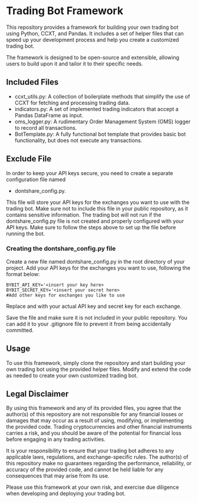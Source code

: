 # Trading Bot Framework
This repository provides a framework for building your own trading bot using Python, CCXT, and Pandas. It includes a set of helper files that can speed up your development process and help you create a customized trading bot.

The framework is designed to be open-source and extensible, allowing users to build upon it and tailor it to their specific needs.

## Included Files
- ccxt_utils.py: A collection of boilerplate methods that simplify the use of CCXT for fetching and processing trading data.
- indicators.py: A set of implemented trading indicators that accept a Pandas DataFrame as input.
- oms_logger.py: A rudimentary Order Management System (OMS) logger to record all transactions.
- BotTemplate.py: A fully functional bot template that provides basic bot functionality, but does not execute any transactions.

## Exclude File
In order to keep your API keys secure, you need to create a separate configuration file named 
- dontshare_config.py.

This file will store your API keys for the exchanges you want to use with the trading bot. Make sure not to include this file in your public repository, as it contains sensitive information. The trading bot will not run if the dontshare_config.py file is not created and properly configured with your API keys. Make sure to follow the steps above to set up the file before running the bot.

### Creating the dontshare_config.py file
Create a new file named dontshare_config.py in the root directory of your project.
Add your API keys for the exchanges you want to use, following the format below:
```
BYBIT_API_KEY='<insert your key here>
BYBIT_SECRET_KEY='<insert your secret here>
#Add other keys for exchanges you like to use
```
Replace <insert your key here> and <insert your secret here> with your actual API key and secret key for each exchange.

Save the file and make sure it is not included in your public repository. You can add it to your .gitignore file to prevent it from being accidentally committed.
  
## Usage
To use this framework, simply clone the repository and start building your own trading bot using the provided helper files. Modify and extend the code as needed to create your own customized trading bot.

## Legal Disclaimer
By using this framework and any of its provided files, you agree that the author(s) of this repository are not responsible for any financial losses or damages that may occur as a result of using, modifying, or implementing the provided code. Trading cryptocurrencies and other financial instruments carries a risk, and you should be aware of the potential for financial loss before engaging in any trading activities.

It is your responsibility to ensure that your trading bot adheres to any applicable laws, regulations, and exchange-specific rules. The author(s) of this repository make no guarantees regarding the performance, reliability, or accuracy of the provided code, and cannot be held liable for any consequences that may arise from its use.

Please use this framework at your own risk, and exercise due diligence when developing and deploying your trading bot.
